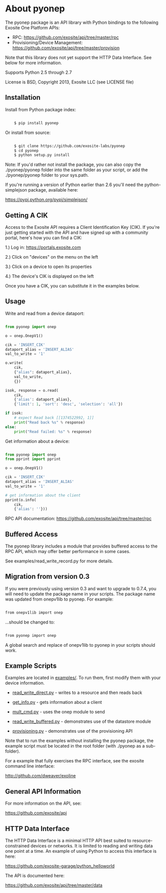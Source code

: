 About pyonep
============

The pyonep package is an API library with Python bindings to the 
following Exosite One Platform APIs:

- RPC: https://github.com/exosite/api/tree/master/rpc
- Provisioning/Device Management: https://github.com/exosite/api/tree/master/provision

Note that this library does not yet support the HTTP Data Interface. See
below for more information.

Supports Python 2.5 through 2.7

License is BSD, Copyright 2013, Exosite LLC (see LICENSE file)


Installation
------------

Install from Python package index: 

```bash

    $ pip install pyonep
```

Or install from source:

```bash

    $ git clone https://github.com/exosite-labs/pyonep
    $ cd pyonep
	$ python setup.py install
```

Note: If you'd rather not install the package, you can also copy the 
./pyonep/pyonep folder into the same folder as your script, or 
add the ./pyonep/pyonep folder to your sys.path. 

If you're running a version of Python earlier than 2.6 you'll need the 
python-simplejson package, available here: 

https://pypi.python.org/pypi/simplejson/


Getting A CIK
-------------

Access to the Exosite API requires a Client Identification Key (CIK). 
If you're just getting started with the API and have signed up with a 
community portal, here's how you can find a CIK:

1.) Log in: https://portals.exosite.com

2.) Click on "devices" on the menu on the left

3.) Click on a device to open its properties

4.) The device's CIK is displayed on the left

Once you have a CIK, you can substitute it in the examples below.


Usage
-----

Write and read from a device dataport:

```python

from pyonep import onep

o = onep.OnepV1()

cik = 'INSERT_CIK'
dataport_alias = 'INSERT_ALIAS'
val_to_write = '1'

o.write(
    cik,
    {"alias": dataport_alias},
    val_to_write,
    {})

isok, response = o.read(
    cik,
    {'alias': dataport_alias},
    {'limit': 1, 'sort': 'desc', 'selection': 'all'})

if isok:
    # expect Read back [[1374522992, 1]]
    print("Read back %s" % response)
else:
    print("Read failed: %s" % response)

```

Get information about a device:

```python

from pyonep import onep
from pprint import pprint

o = onep.OnepV1()

cik = 'INSERT_CIK'
dataport_alias = 'INSERT_ALIAS'
val_to_write = '1'

# get information about the client 
pprint(o.info(
    cik,
    {'alias': ''}))
```

RPC API documentation:
https://github.com/exosite/api/tree/master/rpc

Buffered Access
---------------

The pyonep library includes a module that provides buffered access to the
RPC API, which may offer better performance in some cases.

See examples/read\_write\_record.py for more details. 


Migration from version 0.3
--------------------------

If you were previously using version 0.3 and want to upgrade to 0.7.4,
you will need to update the package name in your scripts. The package name
was updated from onepv1lib to pyonep. For example:

```bash

from onepv1lib import onep
```

...should be changed to:

```bash

from pyonep import onep
```

A global search and replace of onepv1lib to pyonep in your scripts should 
work.


Example Scripts
---------------

Examples are located in [examples/](examples). To run them, first modify them with your
device information.

- [read_write_direct.py](examples/read_write_direct.py) - writes to a resource and then reads back

- [get_info.py](examples/get_info.py) - gets information about a client

- [mult_cmd.py](examples/mult_cmd.py) - uses the onep module to send

- [read_write_buffered.py](examples/read_write_buffered.py) - demonstrates use of the datastore module

- [provisioning.py](examples/provisioning.py) - demonstrates use of the provisioning API

Note that to run the examples without installing the pyonep package, the 
example script must be located in the root folder (with ./pyonep as a 
sub-folder).

For a example that fully exercises the RPC interface, see the exosite command
line interface: 

http://github.com/dweaver/exoline


General API Information
-----------------------

For more information on the API, see:

https://github.com/exosite/api

HTTP Data Interface
-------------------

The HTTP Data Interface is a minimal HTTP API best suited to resource-constrained 
devices or networks. It is limited to reading and writing data one point at a 
time. An example of using Python to access this interface is here:

https://github.com/exosite-garage/python_helloworld

The API is documented here:

https://github.com/exosite/api/tree/master/data

